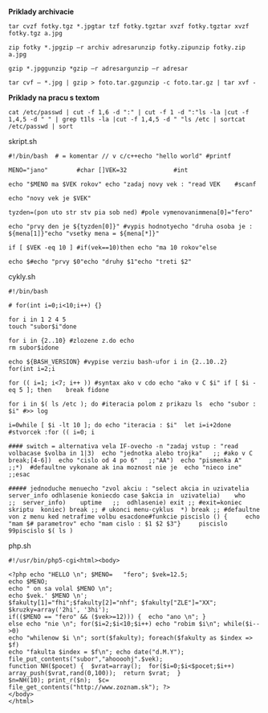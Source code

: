 **Priklady archivacie**

```tar cvzf fotky.tgz *.jpgtar tzf fotky.tgztar xvzf fotky.tgztar xvzf fotky.tgz a.jpg```

```zip fotky *.jpgzip –r archiv adresarunzip fotky.zipunzip fotky.zip a.jpg```

```gzip *.jpggunzip *gzip –r adresargunzip –r adresar```

```tar cvf – *.jpg | gzip > foto.tar.gzgunzip -c foto.tar.gz | tar xvf -```

 
**Priklady na pracu s textom**

```cat /etc/passwd | cut -f 1,6 -d ":" | cut -f 1 -d ":"ls -la |cut -f 1,4,5 -d " " | grep t1ls -la |cut -f 1,4,5 -d " "ls /etc | sortcat /etc/passwd | sort```

skript.sh 

```
#!/bin/bash  # = komentar // v c/c++echo "hello world" #printf

MENO="jano"        #char []VEK=32             #int

echo "$MENO ma $VEK rokov" echo "zadaj novy vek : "read VEK    #scanf 

echo "novy vek je $VEK"

tyzden=(pon uto str stv pia sob ned) #pole vymenovanimmena[0]="fero"

echo "prvy den je ${tyzden[0]}" #vypis hodnotyecho "druha osoba je : ${mena[1]}"echo "vsetky mena = ${mena[*]}"

if [ $VEK -eq 10 ] #if(vek==10)then echo "ma 10 rokov"else

echo $#echo "prvy $0"echo "druhy $1"echo "treti $2"
```

cykly.sh

```
#!/bin/bash

# for(int i=0;i<10;i++) {}

for i in 1 2 4 5 
touch "subor$i"done

for i in {2..10} #zlozene z.do echo 
rm subor$idone

echo ${BASH_VERSION} #vypise verziu bash-ufor i in {2..10..2}
for(int i=2;i

for (( i=1; i<7; i++ )) #syntax ako v cdo echo "ako v C $i" if [ $i -eq 5 ]; then    break fidone

for i in $( ls /etc ); do #iteracia polom z prikazu ls  echo "subor : $i" #>> log
```

```
i=0while [ $i -lt 10 ]; do echo "iteracia : $i"  let i=i+2done #stvorcek :for (( i=0; i

#### switch = alternativa vela IF-ovecho -n "zadaj vstup : "read volbacase $volba in 1|3)  echo "jednotka alebo trojka"   ;; #ako v C break;[4-6])  echo "cislo od 4 po 6"   ;;"AA")  echo "pismenka A"   ;;*)  #defaultne vykonane ak ina moznost nie je  echo "nieco ine"   ;;esac

##### jednoduche menuecho "zvol akciu : "select akcia in uzivatelia server_info odhlasenie koniecdo case $akcia in  uzivatelia)    who   ;;  server_info)    uptime   ;;  odhlasenie) exit ;; #exit=koniec skriptu  koniec) break ;; # ukonci menu-cyklus  *) break ;; #defaultne von z menu ked netrafime volbu esacdone#funkcie piscislo () {     echo "mam $# parametrov" echo "mam cislo : $1 $2 $3"}     piscislo 99piscislo $( ls )
```

php.sh

```
#!/usr/bin/php5-cgi<html><body>

<?php echo "HELLO \n"; $MENO=   "fero"; $vek=12.5; 
echo $MENO; 
echo " on sa volal $MENO \n"; 
echo $vek.' $MENO \n';  
$fakulty[1]="fhi";$fakulty[2]="nhf"; $fakulty["ZLE"]="XX"; 
$kruzky=array('2hi', '3hi');  
if(($MENO == "fero" && ($vek>=12))) {  echo "ano \n"; } 
else echo "nie \n"; for($i=2;$i<10;$i++) echo "robim $i\n"; while($i-->0) 
echo "whilenow $i \n"; sort($fakulty); foreach($fakulty as $index => $f)  
echo "fakulta $index = $f\n"; echo date("d.M.Y");  
file_put_contents("subor","ahoooohj".$vek);   
function NH($pocet) {  $vrat=array();  for($i=0;$i<$pocet;$i++)   
array_push($vrat,rand(0,100));  return $vrat;  } 
$n=NH(10); print_r($n);  $c= file_get_contents("http://www.zoznam.sk"); ?>
</body>
</html>
```
